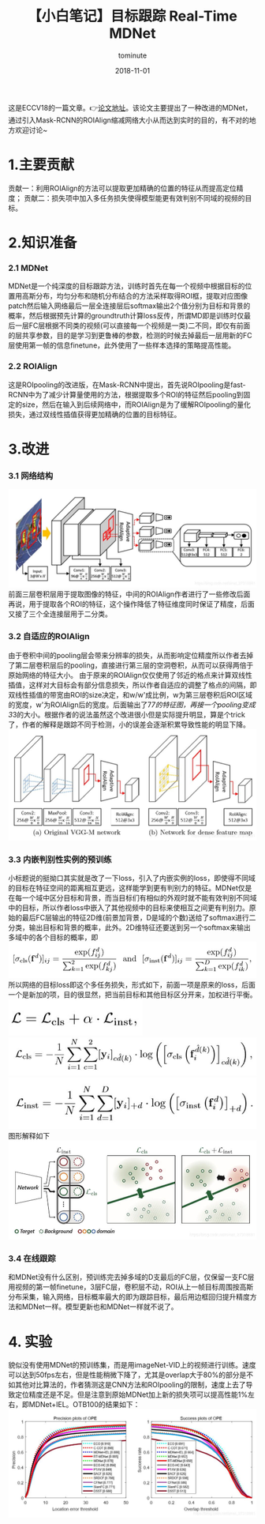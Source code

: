 ﻿---
layout:     post
title:      【小白笔记】目标跟踪 Real-Time MDNet
date:       2018-11-01
author:     tominute
header-img: img/post-bg-ios9-web.jpg
catalog: true
tags:
    - Tracking
    - MDNet
---
这是ECCV18的一篇文章。👉[论文地址](http://openaccess.thecvf.com/content_ECCV_2018/papers/Ilchae_Jung_Real-Time_MDNet_ECCV_2018_paper.pdf)。该论文主要提出了一种改进的MDNet，通过引入Mask-RCNN的ROIAlign缩减网络大小从而达到实时的目的，有不对的地方欢迎讨论~
# 1.主要贡献 
贡献一：利用ROIAlign的方法可以提取更加精确的位置的特征从而提高定位精度；
贡献二：损失项中加入多任务损失使得模型能更有效判别不同域的视频的目标。
# 2.知识准备
### 2.1 MDNet
MDNet是一个纯深度的目标跟踪方法，训练时首先在每一个视频中根据目标的位置用高斯分布，均匀分布和随机分布结合的方法采样取得ROI框，提取对应图像patch然后输入网络最后一层全连接层后softmax输出2个值分别为目标和背景的概率，然后根据预先计算的groundtruth计算loss反传，所谓MD即是训练时仅最后一层FC层根据不同类的视频(可以直接每一个视频是一类)二不同，即仅有前面的层共享参数，目的是学习到更鲁棒的参数，检测的时候去掉最后一层用新的FC层使用第一帧的信息finetune，此外使用了一些样本选择的策略提高性能。
### 2.2 ROIAlign
这是ROIpooling的改进版，在Mask-RCNN中提出，首先说ROIpooling是fast-RCNN中为了减少计算量使用的方法，根据提取多个ROI的特征然后pooling到固定的size，然后在输入到后续网络中，而ROIAlign是为了缓解ROIpooling的量化损失，通过双线性插值获得更加精确的位置的目标特征。
# 3.改进
### 3.1 网络结构
![图一](/img/20181101/1.jpg)
前面三层卷积层用于提取图像的特征，中间的ROIAlign作者进行了一些修改后面再说，用于提取各个ROI的特征，这个操作降低了特征维度同时保证了精度，后面又接了三个全连接层用于二分类。
### 3.2 自适应的ROIAlign
由于卷积中间的pooling层会带来分辨率的损失，从而影响定位精度所以作者去掉了第二层卷积层后的pooling，直接进行第三层的空洞卷积，从而可以获得两倍于原始网络的特征大小。
由于原来的ROIAlign仅仅使用了邻近的格点来计算双线性插值，这样对大目标会有部分信息损失，所以作者自适应的调整了格点的间隔，即双线性插值的带宽由ROI的size决定，和w/w'成比例，w为第三层卷积后ROI区域的宽度，w'为ROIAlign后的宽度。后面输出了7*7的特征图，再接一个pooling变成3*3的大小。根据作者的说法虽然这个改进很小但是实际提升明显，算是个trick了，作者的解释是跟踪不同于检测，小的误差会逐渐积累导致性能的明显下降。
![图二](/img/20181101/2.jpg)
### 3.3 内嵌判别性实例的预训练
小标题说的挺拗口其实就是改了一下loss，引入了内嵌实例的loss，即使得不同域的目标在特征空间的距离相互更远，这样能学到更有判别力的特征。MDNet仅是在每一个域中区分目标和背景，而当目标们有相似的外观时就不能有效判别不同域中的目标，所以作者loss中嵌入了其他视频中的目标来使相互之间更有判别力。原始的最后FC层输出的特征2D维(前景加背景，D是域的个数)送给了softmax进行二分类，输出目标和背景的概率，此外。2D维特征还要送到另一个softmax来输出多域中的各个目标的概率，即
![图三](/img/20181101/3.jpg)
所以网络的目标loss即这个多任务损失，形式如下，前面一项是原来的loss，后面一个是新加的项，目的很显然，把当前目标和其他目标区分开来，加权进行平衡。
![图四](/img/20181101/4.jpg)
![图五](/img/20181101/5.jpg)
![图六](/img/20181101/6.jpg)
图形解释如下
![图七](/img/20181101/7.jpg)
### 3.4 在线跟踪
和MDNet没有什么区别，预训练完去掉多域的D支最后的FC层，仅保留一支FC层用视频的第一帧finetune，3层FC层，卷积层不动，ROI从上一帧目标周围按高斯分布采集，输入网络，目标概率最大的即为跟踪目标，最后用边框回归提升精度方法和MDNet一样。模型更新也和MDNet一样就不说了。
# 4. 实验
貌似没有使用MDNet的预训练集，而是用imageNet-VID上的视频进行训练。速度可以达到50fps左右，但是性能稍微下降了，尤其是overlap大于80%的部分是不如其他对比算法的，作者猜测这是CNN方法和ROIpooling的限制，速度上去了导致定位精度还是不足。但是注意到原始MDNet加上新的损失项可以提高性能1%左右，即MDNet+IEL。OTB100的结果如下：
![图八](/img/20181101/8.jpg)
